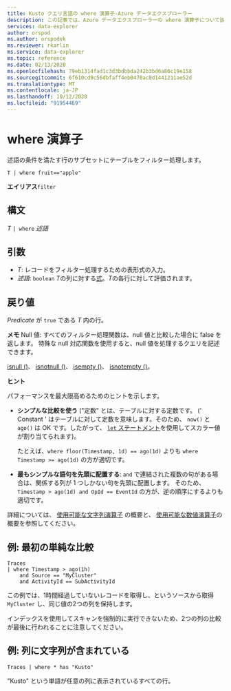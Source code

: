 ```yaml
---
title: Kusto クエリ言語の where 演算子-Azure データエクスプローラー
description: この記事では、Azure データエクスプローラーの where 演算子について説明します。
services: data-explorer
author: orspod
ms.author: orspodek
ms.reviewer: rkarlin
ms.service: data-explorer
ms.topic: reference
ms.date: 02/13/2020
ms.openlocfilehash: 79eb1314fad1c3d3bdbbda242b3bd6a86c19e158
ms.sourcegitcommit: 6f610cd9c56dbfaff4eb0470ac0d1441211ae52d
ms.translationtype: MT
ms.contentlocale: ja-JP
ms.lasthandoff: 10/12/2020
ms.locfileid: "91954469"
---
```

# <a name="where-operator"></a>where 演算子

述語の条件を満たす行のサブセットにテーブルをフィルター処理します。

```kusto
T | where fruit=="apple"
```

**エイリアス**`filter`

## <a name="syntax"></a>構文

*T* `| where` *述語*

## <a name="arguments"></a>引数

* *T*: レコードをフィルター処理するための表形式の入力。
* *述語*: `boolean` *T*の列に対する[式](./scalar-data-types/bool.md)。*T*の各行に対して評価されます。

## <a name="returns"></a>戻り値

*Predicate* が `true` である *T* 内の行。

**メモ** Null 値: すべてのフィルター処理関数は、null 値と比較した場合に false を返します。 特殊な null 対応関数を使用すると、null 値を処理するクエリを記述できます。

[isnull ()](./isnullfunction.md)、 [isnotnull ()](./isnotnullfunction.md)、 [isempty ()](./isemptyfunction.md)、 [isnotempty ()](./isnotemptyfunction.md)。 

**ヒント**

パフォーマンスを最大限高めるためのヒントを示します。

* **シンプルな比較を使う** ("定数" とは、テーブルに対する定数です。 (' Constant ' はテーブルに対して定数を意味します。そのため、 `now()` と `ago()` は OK です。したがって、 [ `let` ステートメント](./letstatement.md)を使用してスカラー値が割り当てられます)。

    たとえば、`where floor(Timestamp, 1d) == ago(1d)` よりも `where Timestamp >= ago(1d)` の方が適切です。

* **最もシンプルな語句を先頭に配置する**: `and` で連結された複数の句がある場合は、関係する列が 1 つしかない句を先頭に配置します。 そのため、 `Timestamp > ago(1d) and OpId == EventId` の方が、逆の順序にするよりも適切です。

詳細については、 [使用可能な文字列演算子](./datatypes-string-operators.md) の概要と、 [使用可能な数値演算子](./numoperators.md)の概要を参照してください。

## <a name="example-simple-comparisons-first"></a>例: 最初の単純な比較

```kusto
Traces
| where Timestamp > ago(1h)
    and Source == "MyCluster"
    and ActivityId == SubActivityId 
```

この例では、1時間経過していないレコードを取得し、というソースから取得 `MyCluster` し、同じ値の2つの列を保持します。 

インデックスを使用してスキャンを強制的に実行できないため、2つの列の比較が最後に行われることに注意してください。

## <a name="example-columns-contain-string"></a>例: 列に文字列が含まれている

```kusto
Traces | where * has "Kusto"
```

"Kusto" という単語が任意の列に表示されているすべての行。
 
